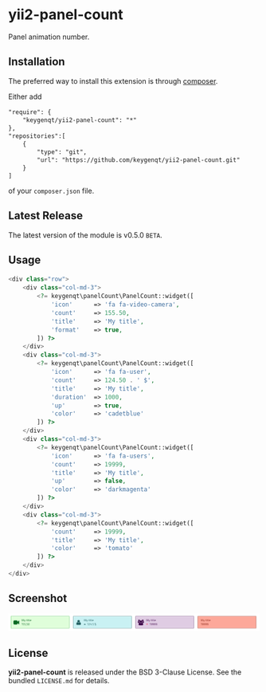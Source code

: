 yii2-panel-count
===================

Panel animation number.

## Installation

The preferred way to install this extension is through [composer](http://getcomposer.org/download/).

Either add

```
"require": {
    "keygenqt/yii2-panel-count": "*"
},
"repositories":[
    {
        "type": "git",
        "url": "https://github.com/keygenqt/yii2-panel-count.git"
    }
]
```

of your `composer.json` file.

## Latest Release

The latest version of the module is v0.5.0 `BETA`.

## Usage

```php
<div class="row">
	<div class="col-md-3">
		<?= keygenqt\panelCount\PanelCount::widget([
			'icon'      => 'fa fa-video-camera',
			'count'     => 155.50,
			'title'     => 'My title',
			'format'    => true,
		]) ?>
	</div>
	<div class="col-md-3">
		<?= keygenqt\panelCount\PanelCount::widget([
			'icon'      => 'fa fa-user',
			'count'     => 124.50 . ' $',
			'title'     => 'My title',
			'duration'  => 1000,
			'up'        => true,
			'color'     => 'cadetblue'
		]) ?>
	</div>
	<div class="col-md-3">
		<?= keygenqt\panelCount\PanelCount::widget([
			'icon'      => 'fa fa-users',
			'count'     => 19999,
			'title'     => 'My title',
			'up'        => false,
			'color'     => 'darkmagenta'
		]) ?>
	</div>
	<div class="col-md-3">
		<?= keygenqt\panelCount\PanelCount::widget([
			'count'     => 19999,
			'title'     => 'My title',
			'color'     => 'tomato'
		]) ?>
	</div>
</div>
```

## Screenshot

![Alt text](https://raw.githubusercontent.com/keygenqt/yii2-panel-count/master/screenshot/example.png?raw=true "Empty")

## License

**yii2-panel-count** is released under the BSD 3-Clause License. See the bundled `LICENSE.md` for details.


